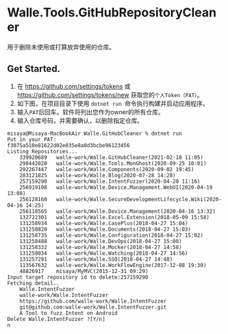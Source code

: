 # Walle.Tools.GitHubRepositoryCleaner
用于删除未使用或打算放弃使用的仓库。

## Get Started.

1. 在 https://github.com/settings/tokens 或 https://github.com/settings/tokens/new 获取您的```个人Token（PAT）```。
2. 如下图，在项目目录下使用 ```dotnet run ```命令执行构建并启动应用程序。 
3. 输入```PAT```后回车。软件将列出您作为owner的所有仓库。
4. 输入仓库号码，并需要确认，以删除指定仓库。

```ssh
misaya@Misaya-MacBookAir Walle.GitHubCleaner % dotnet run
Put in your PAT:
f3075a510e81622d02e035e8a0d3bcbe96123456
Listing Repositories...
	339920689	walle-work/Walle.GitHubCleaner(2021-02-18 11:05)
	298442020	walle-work/Walle.Tools.MonGhost(2020-09-25 10:01)
	292267447	walle-work/Walle.Components(2020-09-02 19:45)
	283121825	walle-work/Walle.Blog(2020-07-28 14:28)
	257159290	walle-work/Walle.IntentFuzzer(2020-04-20 11:16)
	256919108	walle-work/Walle.Device.Management.WebUI(2020-04-19 13:08)
	256128160	walle-work/Walle.SecureDevelopmentLifecycle.Wiki(2020-04-16 14:25)
	256118565	walle-work/Walle.Device.Management(2020-04-16 13:32)
	132722301	walle-work/Walle.Excel.Extension(2018-05-09 15:58)
	131258934	walle-work/Walle.CasePlus(2018-04-27 15:04)
	131258820	walle-work/Walle.Documents(2018-04-27 15:03)
	131258735	walle-work/Walle.Configuration(2018-04-27 15:02)
	131258488	walle-work/Walle.DevOps(2018-04-27 15:00)
	131258332	walle-work/Walle.Mocker(2018-04-27 14:58)
	131258034	walle-work/Walle.Watching(2018-04-27 14:56)
	131257291	walle-work/Walle.SSO(2018-04-27 14:48)
	113567632	walle-work/Walle.WorkFlowEngine(2017-12-08 19:30)
	48826917	misaya/MyMVC(2015-12-31 09:29)
Input target repository id to delete:257159290
Fetching detail..
	Walle.IntentFuzzer
	walle-work/Walle.IntentFuzzer
	https://github.com/walle-work/Walle.IntentFuzzer
	git@github.com:walle-work/Walle.IntentFuzzer.git
	A Tool to fuzz Intent on Android
Delete Walle.IntentFuzzer ?[Y/n]
n
```
